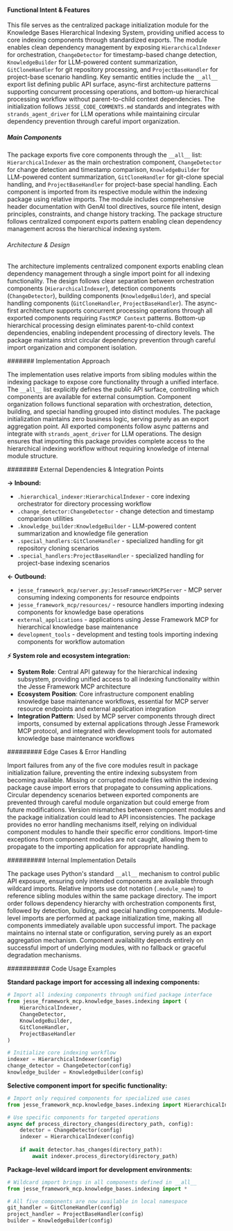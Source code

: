 <!-- CACHE_METADATA_START -->
<!-- Source File: {PROJECT_ROOT}/jesse-framework-mcp/jesse_framework_mcp/knowledge_bases/indexing/__init__.py -->
<!-- Cached On: 2025-07-04T17:05:32.683658 -->
<!-- Source Modified: 2025-07-01T12:07:56.905541 -->
<!-- Cache Version: 1.0 -->
<!-- CACHE_METADATA_END -->

#### Functional Intent & Features

This file serves as the centralized package initialization module for the Knowledge Bases Hierarchical Indexing System, providing unified access to core indexing components through standardized exports. The module enables clean dependency management by exposing `HierarchicalIndexer` for orchestration, `ChangeDetector` for timestamp-based change detection, `KnowledgeBuilder` for LLM-powered content summarization, `GitCloneHandler` for git repository processing, and `ProjectBaseHandler` for project-base scenario handling. Key semantic entities include the `__all__` export list defining public API surface, async-first architecture patterns supporting concurrent processing operations, and bottom-up hierarchical processing workflow without parent-to-child context dependencies. The initialization follows `JESSE_CODE_COMMENTS.md` standards and integrates with `strands_agent_driver` for LLM operations while maintaining circular dependency prevention through careful import organization.

##### Main Components

The package exports five core components through the `__all__` list: `HierarchicalIndexer` as the main orchestration component, `ChangeDetector` for change detection and timestamp comparison, `KnowledgeBuilder` for LLM-powered content summarization, `GitCloneHandler` for git-clone special handling, and `ProjectBaseHandler` for project-base special handling. Each component is imported from its respective module within the indexing package using relative imports. The module includes comprehensive header documentation with GenAI tool directives, source file intent, design principles, constraints, and change history tracking. The package structure follows centralized component exports pattern enabling clean dependency management across the hierarchical indexing system.

###### Architecture & Design

The architecture implements centralized component exports enabling clean dependency management through a single import point for all indexing functionality. The design follows clear separation between orchestration components (`HierarchicalIndexer`), detection components (`ChangeDetector`), building components (`KnowledgeBuilder`), and special handling components (`GitCloneHandler`, `ProjectBaseHandler`). The async-first architecture supports concurrent processing operations through all exported components requiring `FastMCP Context` patterns. Bottom-up hierarchical processing design eliminates parent-to-child context dependencies, enabling independent processing of directory levels. The package maintains strict circular dependency prevention through careful import organization and component isolation.

####### Implementation Approach

The implementation uses relative imports from sibling modules within the indexing package to expose core functionality through a unified interface. The `__all__` list explicitly defines the public API surface, controlling which components are available for external consumption. Component organization follows functional separation with orchestration, detection, building, and special handling grouped into distinct modules. The package initialization maintains zero business logic, serving purely as an export aggregation point. All exported components follow async patterns and integrate with `strands_agent_driver` for LLM operations. The design ensures that importing this package provides complete access to the hierarchical indexing workflow without requiring knowledge of internal module structure.

######## External Dependencies & Integration Points

**→ Inbound:**
- `.hierarchical_indexer:HierarchicalIndexer` - core indexing orchestrator for directory processing workflow
- `.change_detector:ChangeDetector` - change detection and timestamp comparison utilities
- `.knowledge_builder:KnowledgeBuilder` - LLM-powered content summarization and knowledge file generation
- `.special_handlers:GitCloneHandler` - specialized handling for git repository cloning scenarios
- `.special_handlers:ProjectBaseHandler` - specialized handling for project-base indexing scenarios

**← Outbound:**
- `jesse_framework_mcp/server.py:JesseFrameworkMCPServer` - MCP server consuming indexing components for resource endpoints
- `jesse_framework_mcp/resources/` - resource handlers importing indexing components for knowledge base operations
- `external_applications` - applications using Jesse Framework MCP for hierarchical knowledge base maintenance
- `development_tools` - development and testing tools importing indexing components for workflow automation

**⚡ System role and ecosystem integration:**
- **System Role**: Central API gateway for the hierarchical indexing subsystem, providing unified access to all indexing functionality within the Jesse Framework MCP architecture
- **Ecosystem Position**: Core infrastructure component enabling knowledge base maintenance workflows, essential for MCP server resource endpoints and external application integration
- **Integration Pattern**: Used by MCP server components through direct imports, consumed by external applications through Jesse Framework MCP protocol, and integrated with development tools for automated knowledge base maintenance workflows

######### Edge Cases & Error Handling

Import failures from any of the five core modules result in package initialization failure, preventing the entire indexing subsystem from becoming available. Missing or corrupted module files within the indexing package cause import errors that propagate to consuming applications. Circular dependency scenarios between exported components are prevented through careful module organization but could emerge from future modifications. Version mismatches between component modules and the package initialization could lead to API inconsistencies. The package provides no error handling mechanisms itself, relying on individual component modules to handle their specific error conditions. Import-time exceptions from component modules are not caught, allowing them to propagate to the importing application for appropriate handling.

########## Internal Implementation Details

The package uses Python's standard `__all__` mechanism to control public API exposure, ensuring only intended components are available through wildcard imports. Relative imports use dot notation (`.module_name`) to reference sibling modules within the same package directory. The import order follows dependency hierarchy with orchestration components first, followed by detection, building, and special handling components. Module-level imports are performed at package initialization time, making all components immediately available upon successful import. The package maintains no internal state or configuration, serving purely as an export aggregation mechanism. Component availability depends entirely on successful import of underlying modules, with no fallback or graceful degradation mechanisms.

########### Code Usage Examples

**Standard package import for accessing all indexing components:**
```python
# Import all indexing components through unified package interface
from jesse_framework_mcp.knowledge_bases.indexing import (
    HierarchicalIndexer,
    ChangeDetector,
    KnowledgeBuilder,
    GitCloneHandler,
    ProjectBaseHandler
)

# Initialize core indexing workflow
indexer = HierarchicalIndexer(config)
change_detector = ChangeDetector(config)
knowledge_builder = KnowledgeBuilder(config)
```

**Selective component import for specific functionality:**
```python
# Import only required components for specialized use cases
from jesse_framework_mcp.knowledge_bases.indexing import HierarchicalIndexer, ChangeDetector

# Use specific components for targeted operations
async def process_directory_changes(directory_path, config):
    detector = ChangeDetector(config)
    indexer = HierarchicalIndexer(config)
    
    if await detector.has_changes(directory_path):
        await indexer.process_directory(directory_path)
```

**Package-level wildcard import for development environments:**
```python
# Wildcard import brings in all components defined in __all__
from jesse_framework_mcp.knowledge_bases.indexing import *

# All five components are now available in local namespace
git_handler = GitCloneHandler(config)
project_handler = ProjectBaseHandler(config)
builder = KnowledgeBuilder(config)
```